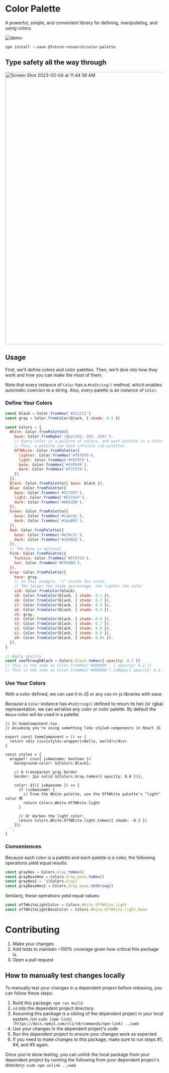 # Color Palette

A powerful, simple, and convenient library for defining, manipulating, and using colors.

![demo](https://github.com/future-research/dashboard/assets/5778798/092a9148-d22a-4aa5-bb1c-e1ce3e001423)

```
npm install --save @future-research/color-palette
```

## Type safety all the way through

<img width="866" alt="Screen Shot 2023-03-04 at 11 44 56 AM" src="https://user-images.githubusercontent.com/5778798/222918282-2de50e30-a30e-4c15-bf55-1bd24094e6ed.png">

## Usage

First, we'll define colors and color palettes. Then, we'll dive into how they work and how you can make the most of them.

Note that every instance of `Color` has a `#toString()` method, which enables automatic coercion to a string. Also, every palette is an instance of `Color`.

### Define Your Colors

```js
const black = Color.fromHex('#111111')
const gray = Color.fromColor(black, { shade: 0.5 })

const Colors = {
  White: Color.fromPalette({
    base: Color.fromRgba('rgba(255, 255, 255)'),
    // Every color is a palette of colors, and each palette is a color.
    // Thus, a palette can have infinite sub-palettes.
    OffWhite: Color.fromPalette({
      lighter: Color.fromHex('#fbfbfb'),
      light: Color.fromHex('#f8f9f9'),
      base: Color.fromHex('#f4f6f6'),
      dark: Color.fromHex('#f2f3f4'),
    }),
  }),
  Black: Color.fromPalette({ base: black }),
  Blue: Color.fromPalette({
    base: Color.fromHex('#5271FF'),
    light: Color.fromHex('#5271FF'),
    dark: Color.fromHex('#0652DD'),
  }),
  Green: Color.fromPalette({
    base: Color.fromHex('#1abc9c'),
    dark: Color.fromHex('#16a085'),
  }),
  Red: Color.fromPalette({
    base: Color.fromHex('#e74c3c'),
    dark: Color.fromHex('#c0392b'),
  }),
  // The base is optional
  Pink: Color.fromPalette({
    fuchsia: Color.fromHex('#FF5733'),
    hot: Color.fromHex('#FF69B4'),
  }),
  Gray: Color.fromPalette({
    base: gray,
    // In this example, "s" stands for scale.
    // The larger the shade percentage, the lighter the color
    s10: Color.fromColor(black),
    s9: Color.fromColor(black, { shade: 0.1 }),
    s8: Color.fromColor(black, { shade: 0.2 }),
    s7: Color.fromColor(black, { shade: 0.3 }),
    s6: Color.fromColor(black, { shade: 0.4 }),
    s5: gray,
    s4: Color.fromColor(black, { shade: 0.6 }),
    s3: Color.fromColor(black, { shade: 0.7 }),
    s2: Color.fromColor(black, { shade: 0.8 }),
    s1: Color.fromColor(black, { shade: 0.9 }),
    s0: Color.fromColor(black, { shade: 0.95 }),
  }),
}

// Apply opacity
const seeThroughBlack = Colors.black.toHex({ opacity: 0.2 })
// This is the same as Color.fromHex('#000000', { opacity: 0.2 })
// This is the same as Color.fromHex('#000000').toRgba({ opacity: 0.2 })
```

### Use Your Colors

With a color defined, we can use it in JS or any css-in-js libraries with ease.

Because a `Color` instance has `#toString()` defined to return its hex (or rgba) representation, we can serialize any color or color palette. By default the `#base` color will be used in a palette.

```tsx
// In SomeComponent.tsx
// Assuming you're using something like styled-components in React JS

export const SomeComponent = () => {
  return <div css={styles.wrapper}>Hello, world!</div>
}

const styles = {
  wrapper: css<{ isAwesome: boolean }>`
    background-color: ${Colors.Black};

    // A transparent gray border
    border: 2px solid ${Colors.Gray.toHex({ opacity: 0.8 })};

    color: ${({ isAwesome }) => {
      if (isAwesome) {
        // From the White palette, use the OffWhite palette's "light" color 😎
        return Colors.White.OffWhite.light
      }

      // Or darken the light color:
      return Colors.White.OffWhite.light.toHex({ shade: -0.3 })
    }};
  `,
}
```

### Conveniences

Because each color is a palette and each palette is a color, the following operations yield equal results:

```js
const grayHex = Colors.Gray.toHex()
const grayBaseHex = Colors.Gray.base.toHex()
const grayHex2 = `${Colors.Gray}`
const grayBaseHex2 = Colors.Gray.base.toString()
```

Similarly, these operations yield equal values:

```js
const offWhiteLightColor = Colors.White.OffWhite.light
const offWhiteLightBaseColor = Colors.White.OffWhite.light.base
```

# Contributing

1. Make your changes
2. Add tests to maintain ~100% coverage given how critical this package is.
3. Open a pull request

## How to manually test changes locally

To manually test your changes in a dependent project before releasing, you can follow these steps:

1. Build this package: `npm run build`
2. `cd` into the dependent project directory.
3. Assuming this package is a sibling of the dependent project in your local system,
   run `sudo [npm link](https://docs.npmjs.com/cli/v9/commands/npm-link) ../web`
4. Use your changes in the dependent project's code
5. Run the dependent project to ensure your changes work as expected
6. If you need to make changes to this package, make sure to run steps #1, #4, and #5 again.

Once you're done testing, you can unlink the local package from your dependent project by running the following from your dependent project's directory:
`sudo npm unlink ../web`
